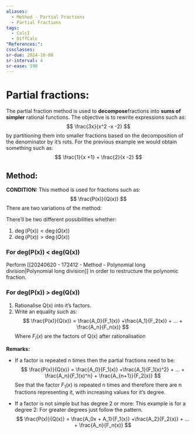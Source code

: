 ```yaml
---
aliases:
  - Method - Partial Fractions
  - Partial Fractions
tags:
  - CalcI
  - DiffCalc
"References:": 
cssclasses: 
sr-due: 2024-10-08
sr-interval: 4
sr-ease: 190
---
```

# Partial fractions:
The partial fraction method is used to **decompose**fractions into **sums of simpler** rational functions. The objective is to rewrite expressions such as: 
$$
\frac{3x}{x^2 -x -2}
$$
by partitioning them into smaller fractions based on the decomposition of the denominator by it’s rots. For the previous example we would obtain something such as: 
$$
\frac{1}{x +1} + \frac{2}{x -2}
$$
## Method:

**CONDITION:**
This method is used for fractions such as: 
$$
\frac{P(x)}{Q(x)}
$$
There are two variations of the method:

There’ll be two different possibilities whether: 
1.  $\deg(P(x)) < \deg(Q(x))$ 
2. $\deg(P(x)) > \deg(Q(x))$ 

### For deg(P(x)) < deg(Q(x))
Perform [[20240620 - 172412 - Method - Polynomial long division|Polynomial long division]] in order to restructure the polynomic fraction.

### For deg(P(x)) > deg(Q(x))

1. Rationalise Q(x) into it’s factors. 
2. Write an equality such as: 
$$
\frac{P(x)}{Q(x)} = \frac{A_0}{F_1(x)} +\frac{A_1}{F_2(x)} + ... + \frac{A_n}{F_n(x)} 
$$
Where $F_i(x)$ are the factors of Q(x) after rationalisation

**Remarks:**

+ If a factor is repeated n times then the partial fractions need to be: 
$$
\frac{P(x)}{Q(x)} = \frac{A_0}{F_1(x)} +\frac{A_1}{F_1(x)^2} + ... + \frac{A_n}{F_1(x)^n} + \frac{A_{n+1}}{F_2(x)}
$$
See that the factor $F_1(x)$ is repeated n times and therefore there are n fractions representing it, with increasing values for it’s degree.

+ If a factor is not simple but has degree 2 or more: 
This example is for a degree 2: For greater degrees just follow the pattern.
$$
\frac{P(x)}{Q(x)} = \frac{A_0x + A_1}{F_1(x)} +\frac{A_2}{F_2(x)} + ... + \frac{A_n}{F_n(x)} 
$$
